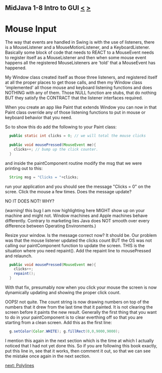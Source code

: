 ## MidJava 1-8 Intro to GUI [&LT;](MJ0107.md) [&GT;](MJ0109.md)
# Mouse Input
The way that events are handled in Swing is with the use of listeners, there is a MouseListener and a MouseMotionListener, and a KeyboardListener. Basically some block of code that needs to REACT to a MouseEvent needs to register itself as a MouseListener and then when some mouse event happens all the registered MouseListeners are 'told' that a MouseEvent has happened.

My Window class created itself as those three listeners, and registered itself at all the proper places to get those calls, and then my Window class 'implemented' all those mouse and keyboard listening functions and does NOTHING with any of them. Those NULL function are stubs, that do nothing BUT they satisfy the CONTRACT that the listener interfaces required.

When you create an app like Paint that extends Window you can now in that Paint class override any of those listening functions to put in mouse or keyboard behavior that you need. 

So to show this do add the following to your Paint class:

```java
  public static int clicks = 0; // we will total the mouse clicks
  
  public void mousePressed(MouseEvent me){
    clicks++; // bump up the click counter.
  }
```

and inside the paintComponent routine modify the msg that we were printing out to this:

```java
  String msg = "Clicks = "+clicks;
```

run your application and you should see the message "Clicks = 0" on the scree. Click the mouse a few times. Does the message update?

NO IT DOES NOT! WHY?

(warning! this bug I am now highlighting here MIGHT show up on your machine and might not. Window machines and Apple machines behave differently. Contrary to marketing lies Java does NOT smooth over every difference between Operating Environments.)

Resize your window. Is the message correct now? It should be. Our problem was that the mouse listener updated the clicks count BUT the OS was not calling our paintComponent function to update the screen. THIS is the situation where you need repaint(). Add the repaint line to mousePressed and relaunch.

```java
  public void mousePressed(MouseEvent me){
    clicks++; 
    repaint();
  } 
```

With that fix, presumably now when you click your mouse the screen is now dynamically updating and showing the proper click count.

OOPS! not quite. The count string is now drawing numbers on top of the numbers that it drew from the last time that it painted. It is not clearing the screen before it paints the new result. Generally the first thing that you want to do in your paintComponent is to clear everthing off so that you are starting from a clean screen. Add this as the first line:

```java
  g.setColor(Color.WHITE); g.fillRect(0,0,9000,9000);
```

I mention this again in the next section which is the time at which I actually noticed that I had not yet done this. So if you are following this book exactly, put this line in, see that it works, then comment it out, so that we can see the mistake once again in the next section.

[next: Polylines](MJ0109.md)